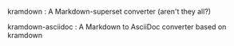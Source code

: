 kramdown
: A Markdown-superset converter (aren't they all?)

kramdown-asciidoc
: A Markdown to AsciiDoc converter based on kramdown
